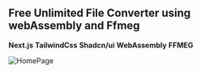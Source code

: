 

## Free Unlimited File Converter using webAssembly and Ffmeg

**Next.js**
**TailwindCss**
**Shadcn/ui**
**WebAssembly**
**FFMEG**

![HomePage](https://i.imgur.com/SCTf3Ce.png)



